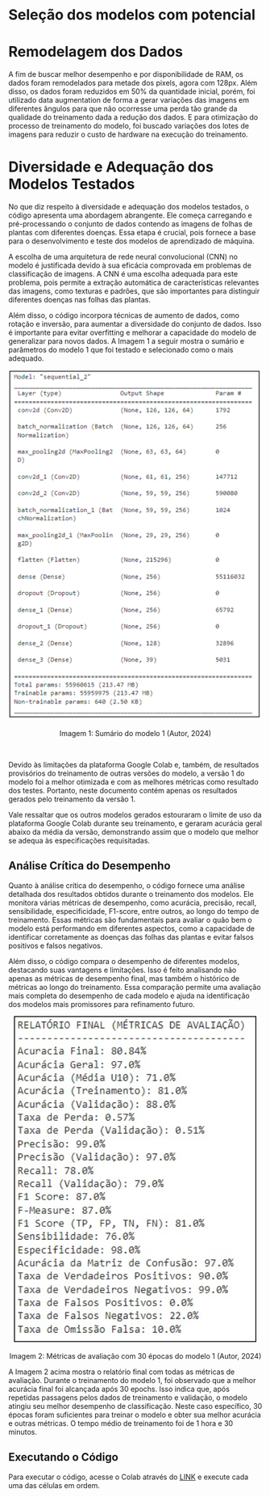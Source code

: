 # Seleção dos modelos com potencial

# Remodelagem dos Dados

A fim de buscar melhor desempenho e por disponibilidade de RAM, os dados foram remodelados para metade dos pixels, agora com 128px. Além disso, os dados foram reduzidos em 50% da quantidade inicial, porém, foi utilizado data augmentation de forma a gerar variações das imagens em diferentes ângulos para que não ocorresse uma perda tão grande da qualidade do treinamento dada a redução dos dados. E para otimização do processo de treinamento do modelo, foi buscado variações dos lotes de imagens para reduzir o custo de hardware na execução do treinamento.


# Diversidade e Adequação dos Modelos Testados

No que diz respeito à diversidade e adequação dos modelos testados, o código apresenta uma abordagem abrangente. Ele começa carregando e pré-processando o conjunto de dados contendo as imagens de folhas de plantas com diferentes doenças. Essa etapa é crucial, pois fornece a base para o desenvolvimento e teste dos modelos de aprendizado de máquina.

A escolha de uma arquitetura de rede neural convolucional (CNN) no modelo é justificada devido à sua eficácia comprovada em problemas de classificação de imagens. A CNN é uma escolha adequada para este problema, pois permite a extração automática de características relevantes das imagens, como texturas e padrões, que são importantes para distinguir diferentes doenças nas folhas das plantas.

Além disso, o código incorpora técnicas de aumento de dados, como rotação e inversão, para aumentar a diversidade do conjunto de dados. Isso é importante para evitar overfitting e melhorar a capacidade do modelo de generalizar para novos dados. A Imagem 1 a seguir mostra o sumário e parâmetros do modelo 1 que foi testado e selecionado como o mais adequado.

<center>

![alt text](/assets/sumModelo1.png)

Imagem 1: Sumário do modelo 1 (Autor, 2024)
</center>

<br>

Devido às limitações da plataforma Google Colab e, também, de resultados provisórios do treinamento de outras versões do modelo, a versão 1 do modelo foi a melhor otimizada e com as melhores métricas como resultado dos testes. Portanto, neste documento contém apenas os resultados gerados pelo treinamento da versão 1.

Vale ressaltar que os outros modelos gerados estouraram o limite de uso da plataforma Google Colab durante seu treinamento, e geraram acurácia geral abaixo da média da versão, demonstrando assim que o modelo que melhor se adequa às especificações requisitadas.

## Análise Crítica do Desempenho

Quanto à análise crítica do desempenho, o código fornece uma análise detalhada dos resultados obtidos durante o treinamento dos modelos. Ele monitora várias métricas de desempenho, como acurácia, precisão, recall, sensibilidade, especificidade, F1-score, entre outros, ao longo do tempo de treinamento. Essas métricas são fundamentais para avaliar o quão bem o modelo está performando em diferentes aspectos, como a capacidade de identificar corretamente as doenças das folhas das plantas e evitar falsos positivos e falsos negativos.

Além disso, o código compara o desempenho de diferentes modelos, destacando suas vantagens e limitações. Isso é feito analisando não apenas as métricas de desempenho final, mas também o histórico de métricas ao longo do treinamento. Essa comparação permite uma avaliação mais completa do desempenho de cada modelo e ajuda na identificação dos modelos mais promissores para refinamento futuro.


<center>

![alt text](/assets/Metricas30Epocas.png)

Imagem 2:  Métricas de avaliação com 30 épocas do modelo 1 (Autor, 2024)


</center>

A Imagem 2 acima mostra o relatório final com todas as métricas de avaliação. Durante o treinamento do modelo 1, foi observado que a melhor acurácia final foi alcançada após 30 epochs. Isso indica que, após repetidas passagens pelos dados de treinamento e validação, o modelo atingiu seu melhor desempenho de classificação. Neste caso específico, 30 épocas foram suficientes para treinar o modelo e obter sua melhor acurácia e outras métricas. O tempo médio de treinamento foi de 1 hora  e 30 minutos.

## Executando o Código

Para executar o código, acesse o Colab através do [LINK](https://colab.research.google.com/github/Wildemberg-Projects/Plants-Diseases/blob/main/main.ipynb) e execute cada uma das células em ordem.